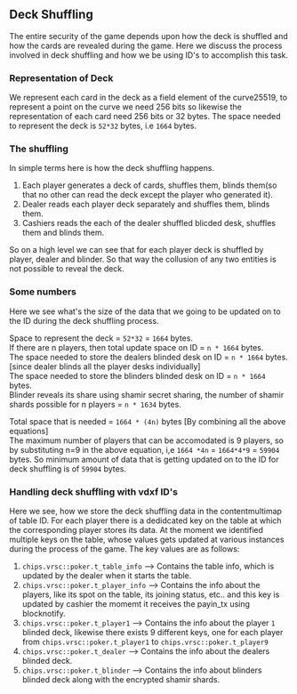 Deck Shuffling
---------------

The entire security of the game depends upon how the deck is shuffled and how the cards are revealed during the game. Here we discuss the process involved in deck shuffling and how we be using ID's to accomplish this task.

### Representation of Deck
We represent each card in the deck as a field element of the curve25519, to represent a point on the curve we need 256 bits so likewise the representation of each card need 256 bits or 32 bytes. The space needed to represent the deck is `52*32` bytes, i.e `1664` bytes.

### The shuffling
In simple terms here is how the deck shuffling happens.
1. Each player generates a deck of cards, shuffles them, blinds them(so that no other can read the deck except the player who generated it).
2. Dealer reads each player deck separately and shuffles them, blinds them.
3. Cashiers reads the each of the dealer shuffled blicded desk, shuffles them and blinds them.

So on a high level we can see that for each player deck is shuffled by player, dealer and blinder. So that way the collusion of any two entities is not possible to reveal the deck.

### Some numbers
Here we see what's the size of the data that we going to be updated on to the ID during the deck shuffling process.

Space to represent the deck = `52*32` = `1664` bytes.<br/>
If there are n players, then total update space on ID  = `n * 1664` bytes.<br/>
The space needed to store the dealers blinded desk on ID = `n * 1664` bytes. [since dealer blinds all the player desks individually]<br/>
The space needed to store the blinders blinded desk on ID = `n * 1664` bytes. <br/>
Blinder reveals its share using shamir secret sharing, the number of shamir shards possible for n players = `n * 1634` bytes.<br/>

Total space that is needed = `1664 * (4n)` bytes [By combining all the above equations]<br/>
The maximum number of players that can be accomodated is 9 players, so by substituting n=9 in the above equation, 
i,e   `1664 *4n` = `1664*4*9` = `59904` bytes. So minimum amount of data that is getting updated on to the ID for deck shuffling is of `59904` bytes.

### Handling deck shuffling with vdxf ID's
Here we see, how we store the deck shuffling data in the contentmultimap of table ID. For each player there is a dedidcated key on the table at which the corresponding player stores its data.
At the moment we identified multiple keys on the table, whose values gets updated at various instances during the process of the game. The key values are as follows:
1. `chips.vrsc::poker.t_table_info` --> Contains the table info, which is updated by the dealer when it starts the table.
2. `chips.vrsc::poker.t_player_info` --> Contains the info about the players, like its spot on the table, its joining status, etc.. and this key is updated by cashier the momemt it receives the payin_tx using blocknotify.
3. `chips.vrsc::poker.t_player1` --> Contains the info about the player `1` blinded deck, likewise there exists 9 different keys, one for each player from `chips.vrsc::poker.t_player1` to `chips.vrsc::poker.t_player9`
4. `chips.vrsc::poker.t_dealer` --> Contains the info about the dealers blinded deck.
5. `chips.vrsc::poker.t_blinder` --> Contains the info about blinders blinded deck along with the encrypted shamir shards.
